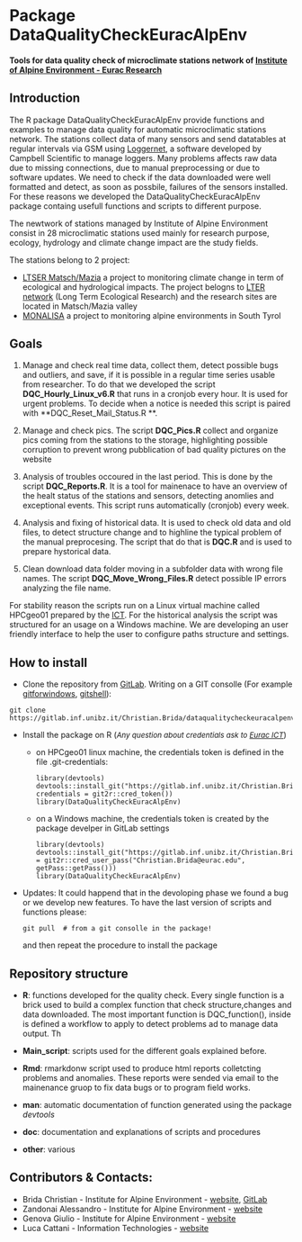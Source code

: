 <!-- toc: true -->
<!-- toc_float: true -->
Package **DataQualityCheckEuracAlpEnv**
=======================================

#### Tools for data quality check of microclimate stations network of [Institute of Alpine Environment - Eurac Research](http://www.eurac.edu/en/research/mountains/alpenv/Pages/default.aspx)

Introduction
------------

The R package DataQualityCheckEuracAlpEnv provide functions and examples
to manage data quality for automatic microclimatic stations network. The
stations collect data of many sensors and send datatables at regular
intervals via GSM using
[Loggernet](https://www.campbellsci.com/loggernet), a software developed
by Campbell Scientific to manage loggers. Many problems affects raw data
due to missing connections, due to manual preprocessing or due to
software updates. We need to check if the data downloaded were well
formatted and detect, as soon as possbile, failures of the sensors
installed. For these reasons we developed the
DataQualityCheckEuracAlpEnv package containg usefull functions and
scripts to different purpose.

The newtwork of stations managed by Institute of Alpine Environment
consist in 28 microclimatic stations used mainly for research purpose,
ecology, hydrology and climate change impact are the study fields.

The stations belong to 2 project:

-   [LTSER Matsch/Mazia](http://lter.eurac.edu/en) a project to
    monitoring climate change in term of ecological and hydrological
    impacts. The project belogns to [LTER
    network](http://www.lteritalia.it/) (Long Term Ecological Research)
    and the research sites are located in Matsch/Mazia valley
-   [MONALISA](http://monalisasos.eurac.edu/sos/) a project to
    monitoring alpine environments in South Tyrol

Goals
-----

1.  Manage and check real time data, collect them, detect possible bugs
    and outliers, and save, if it is possible in a regular time series
    usable from researcher. To do that we developed the script
    **DQC\_Hourly\_Linux\_v6.R** that runs in a cronjob every hour. It
    is used for urgent problems. To decide when a notice is needed this
    script is paired with **DQC\_Reset\_Mail\_Status.R **.

2.  Manage and check pics. The script **DQC\_Pics.R** collect and
    organize pics coming from the stations to the storage, highlighting
    possible corruption to prevent wrong pubblication of bad quality
    pictures on the website

3.  Analysis of troubles occoured in the last period. This is done by
    the script **DQC\_Reports.R**. It is a tool for mainenace to have an
    overview of the healt status of the stations and sensors, detecting
    anomlies and exceptional events. This script runs automatically
    (cronjob) every week.

4.  Analysis and fixing of historical data. It is used to check old data
    and old files, to detect structure change and to highline the
    typical problem of the manual preprocesing. The script that do that
    is **DQC.R** and is used to prepare hystorical data.

5.  Clean download data folder moving in a subfolder data with wrong
    file names. The script **DQC\_Move\_Wrong\_Files.R** detect possible
    IP errors analyzing the file name.

For stability reason the scripts run on a Linux virtual machine called
HPCgeo01 prepared by the
[ICT](http://www.eurac.edu/en/aboutus/organisation/servicedepartments/ict/Pages/default.aspx).
For the historical analysis the script was structured for an usage on a
Windows machine. We are developing an user friendly interface to help
the user to configure paths structure and settings.

How to install
--------------

-   Clone the repository from
    [GitLab](https://gitlab.inf.unibz.it/Christian.Brida/dataqualitycheckeuracalpenv).
    Writing on a GIT consolle (For example
    [gitforwindows](https://gitforwindows.org/),
    [gitshell](https://desktop.github.com/)):

<!-- -->

    git clone https://gitlab.inf.unibz.it/Christian.Brida/dataqualitycheckeuracalpenv.git

-   Install the package on R (<font size="2">*Any question about
    credentials ask to [Eurac
    ICT](http://www.eurac.edu/it/aboutus/people/Pages/staffdetails.aspx?persId=41206)*</font>)

    -   on HPCgeo01 linux machine, the credentials token is defined in
        the file .git-credentials:

            library(devtools)
            devtools::install_git("https://gitlab.inf.unibz.it/Christian.Brida/dataqualitycheckeuracalpenv.git", credentials = git2r::cred_token())
            library(DataQualityCheckEuracAlpEnv)

    -   on a Windows machine, the credentials token is created by the
        package develper in GitLab settings

            library(devtools)
            devtools::install_git("https://gitlab.inf.unibz.it/Christian.Brida/dataqualitycheckeuracalpenv.git",credentials = git2r::cred_user_pass("Christian.Brida@eurac.edu", getPass::getPass()))
            library(DataQualityCheckEuracAlpEnv)

-   Updates: It could happend that in the devoloping phase we found a
    bug or we develop new features. To have the last version of scripts
    and functions please:

        git pull  # from a git consolle in the package! 

    and then repeat the procedure to install the package

Repository structure
--------------------

-   **R**: functions developed for the quality check. Every single
    function is a brick used to build a complex function that check
    structure,changes and data downloaded. The most important function
    is DQC\_function(), inside is defined a workflow to apply to detect
    problems ad to manage data output. Th

-   **Main\_script**: scripts used for the different goals explained
    before.

-   **Rmd**: rmarkdonw script used to produce html reports colletcting
    problems and anomalies. These reports were sended via email to the
    mainenance gruop to fix data bugs or to program field works.

-   **man**: automatic documentation of function generated using the
    package *devtools*

-   **doc**: documentation and explanations of scripts and procedures

-   **other**: various

Contributors & Contacts:
------------------------

-   Brida Christian - Institute for Alpine Environment -
    [website](http://www.eurac.edu/it/aboutus/people/Pages/staffdetails.aspx?persId=39787),
    [GitLab](https://gitlab.inf.unibz.it/Christian.Brida)
-   Zandonai Alessandro - Institute for Alpine Environment -
    [website](http://www.eurac.edu/it/aboutus/people/Pages/staffdetails.aspx?persId=23703)
-   Genova Giulio - Institute for Alpine Environment -
    [website](http://www.eurac.edu/it/aboutus/people/Pages/staffdetails.aspx?persId=41527)
-   Luca Cattani - Information Technologies -
    [website](http://www.eurac.edu/it/aboutus/people/Pages/staffdetails.aspx?persId=41206)
